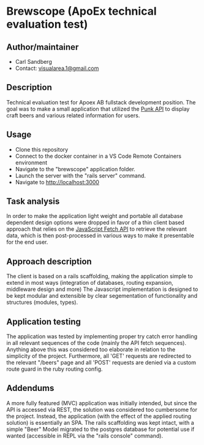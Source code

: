 # Brewscope (ApoEx technical evaluation test)

## Author/maintainer

- Carl Sandberg
- Contact: [visualarea.1@gmail.com](visualarea.1@gmail.com)

## Description 

Technical evaluation test for Apoex AB fullstack development position.
The goal was to make a small application that utilized the 
[Punk API](https://punkapi.com/documentation/v2) to display craft beers
and various related information for users.

## Usage

- Clone this repository
- Connect to the docker container in a VS Code Remote Containers environment
- Navigate to the "brewscope" application folder.
- Launch the server with the "rails server" command.
- Navigate to [http://localhost:3000](http://localhost:3000)

## Task analysis

In order to make the application light weight and portable all database 
dependent design options were dropped in favor of a thin client based approach
that relies on the [JavaScript Fetch API](https://developer.mozilla.org/en-US/docs/Web/API/Fetch_API/Using_Fetch)
to retrieve the relevant data, which is then post-processed in various ways 
to make it presentable for the end user.

## Approach description

The client is based on a rails scaffolding, making the application simple to extend
in most ways (integration of databases, routing expansion, middleware design and more)
The Javascript implementation is designed to be kept modular and extensible by 
clear segementation of functionality and structures (modules, types).

## Application testing

The application was tested by implementing proper try catch error handling in all 
relevant sequences of the code (mainly the API fetch sequences). 
Anything above this was considered too elaborate in relation to the simplicity 
of the project. Furthermore, all 'GET' requests are redirected to the relevant 
"/beers" page and all 'POST' requests are denied via a custom route guard in the
ruby routing config.

## Addendums

A more fully featured (MVC) application was initially intended, but since
the API is accessed via REST, the solution was considered too cumbersome for the 
project. Instead, the application (with the effect of the applied routing solution)
is essentially an SPA. The rails scaffolding was kept intact, with a simple "Beer" 
Model migrated to the postgres database for potential use if wanted (accessible in REPL
via the "rails console" command).